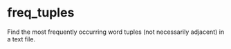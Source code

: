 freq_tuples
===========

Find the most frequently occurring word tuples (not necessarily adjacent) in a text file.
